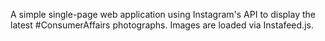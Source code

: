 A simple single-page web application using Instagram's API to display the latest #ConsumerAffairs photographs. Images are loaded via Instafeed.js.
